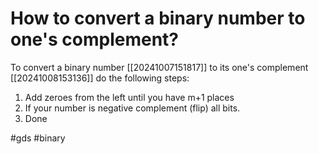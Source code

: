 # How to convert a binary number to one's complement? 
To convert a binary number [[20241007151817]] to its one's complement [[20241008153136]] do the following steps:
1. Add zeroes from the left until you have m+1 places
2. If your number is negative complement (flip) all bits.
3. Done

#gds #binary